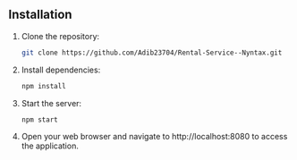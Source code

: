 ## Installation

1. Clone the repository:

   ```bash
   git clone https://github.com/Adib23704/Rental-Service--Nyntax.git
   ```

2. Install dependencies:

   ```bash
   npm install
   ```

3. Start the server:

   ```bash
   npm start
   ```

5. Open your web browser and navigate to http://localhost:8080 to access the application.
